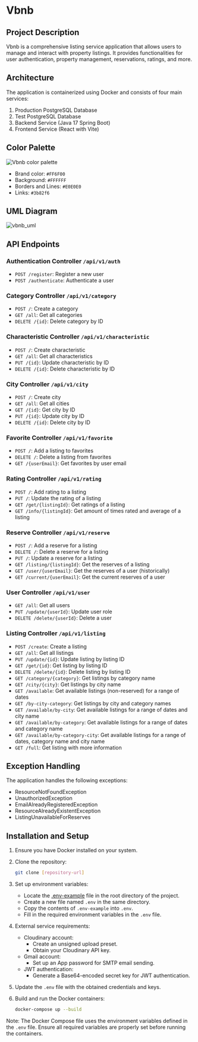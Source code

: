 # Vbnb

## Project Description

Vbnb is a comprehensive listing service application that allows users to manage and interact with property listings. It provides functionalities for user authentication, property management, reservations, ratings, and more.

## Architecture

The application is containerized using Docker and consists of four main services:

1. Production PostgreSQL Database
2. Test PostgreSQL Database
3. Backend Service (Java 17 Spring Boot)
4. Frontend Service (React with Vite)

## Color Palette

![Vbnb color palette](https://github.com/manumafe98/Vbnb/assets/95315128/9f930c43-dbc1-4cef-a181-44efdb4615d3)

- Brand color: ``#FF6F00``
- Background: ``#FFFFFF``
- Borders and Lines: ``#E0E0E0``
- Links: ``#3b82f6``

## UML Diagram

![vbnb_uml](https://github.com/manumafe98/Vbnb/assets/95315128/4654de24-c32d-425e-ae8c-6950260daec1)

## API Endpoints

### Authentication Controller `/api/v1/auth`

- `POST /register`: Register a new user
- `POST /authenticate`: Authenticate a user

### Category Controller `/api/v1/category`

- `POST /`: Create a category
- `GET /all`: Get all categories
- `DELETE /{id}`: Delete category by ID

### Characteristic Controller `/api/v1/characteristic`

- `POST /`: Create characteristic
- `GET /all`: Get all characteristics
- `PUT /{id}`: Update characteristic by ID
- `DELETE /{id}`: Delete characteristic by ID

### City Controller `/api/v1/city`

- `POST /`: Create city
- `GET /all`: Get all cities
- `GET /{id}`: Get city by ID
- `PUT /{id}`: Update city by ID
- `DELETE /{id}`: Delete city by ID

### Favorite Controller `/api/v1/favorite`

- `POST /`: Add a listing to favorites
- `DELETE /`: Delete a listing from favorites
- `GET /{userEmail}`: Get favorites by user email

### Rating Controller `/api/v1/rating`

- `POST /`: Add rating to a listing
- `PUT /`: Update the rating of a listing
- `GET /get/{listingId}`: Get ratings of a listing
- `GET /info/{listingId}`: Get amount of times rated and average of a listing

### Reserve Controller `/api/v1/reserve`

- `POST /`: Add a reserve for a listing
- `DELETE /`: Delete a reserve for a listing
- `PUT /`: Update a reserve for a listing
- `GET /listing/{listingId}`: Get the reserves of a listing
- `GET /user/{userEmail}`: Get the reserves of a user (historically)
- `GET /current/{userEmail}`: Get the current reserves of a user

### User Controller `/api/v1/user`

- `GET /all`: Get all users
- `PUT /update/{userId}`: Update user role
- `DELETE /delete/{userId}`: Delete a user

### Listing Controller `/api/v1/listing`

- `POST /create`: Create a listing
- `GET /all`: Get all listings
- `PUT /update/{id}`: Update listing by listing ID
- `GET /get/{id}`: Get listing by listing ID
- `DELETE /delete/{id}`: Delete listing by listing ID
- `GET /category/{category}`: Get listings by category name
- `GET /city/{city}`: Get listings by city name
- `GET /available`: Get available listings (non-reserved) for a range of dates
- `GET /by-city-category`: Get listings by city and category names
- `GET /available/by-city`: Get available listings for a range of dates and city name
- `GET /available/by-category`: Get available listings for a range of dates and category name
- `GET /available/by-category-city`: Get available listings for a range of dates, category name and city name
- `GET /full`: Get listing with more information

## Exception Handling

The application handles the following exceptions:

- ResourceNotFoundException
- UnauthorizedException
- EmailAlreadyRegisteredException
- ResourceAlreadyExistentException
- ListingUnavailableForReserves

## Installation and Setup

1. Ensure you have Docker installed on your system.

2. Clone the repository:

    ```bash
    git clone [repository-url]
    ```

3. Set up environment variables:
   - Locate the [.env-example](.env-example) file in the root directory of the project.
   - Create a new file named `.env` in the same directory.
   - Copy the contents of `.env-example` into `.env`.
   - Fill in the required environment variables in the `.env` file.

4. External service requirements:
   - Cloudinary account:
     - Create an unsigned upload preset.
     - Obtain your Cloudinary API key.
   - Gmail account:
     - Set up an App password for SMTP email sending.
   - JWT authentication:
     - Generate a Base64-encoded secret key for JWT authentication.

5. Update the `.env` file with the obtained credentials and keys.

6. Build and run the Docker containers:

    ```bash
    docker-compose up --build
    ```

Note: The Docker Compose file uses the environment variables defined in the `.env` file. Ensure all required variables are properly set before running the containers.
